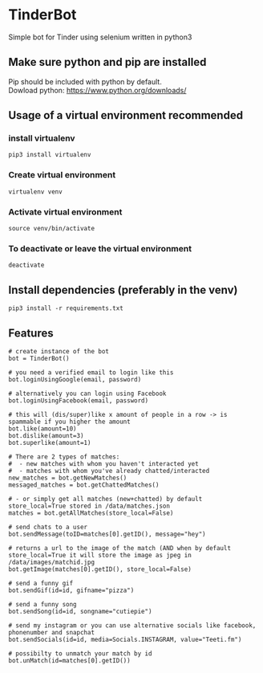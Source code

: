 # TinderBot
Simple bot for Tinder using selenium written in python3

## Make sure python and pip are installed
Pip should be included with python by default.<br />
Dowload python: https://www.python.org/downloads/

## Usage of a virtual environment recommended
### install virtualenv
```
pip3 install virtualenv 
```
### Create virtual environment
```
virtualenv venv
```
### Activate virtual environment
```
source venv/bin/activate
```
### To deactivate or leave the virtual environment
```
deactivate
```
## Install dependencies (preferably in the venv)
```
pip3 install -r requirements.txt
```
## Features
```
# create instance of the bot
bot = TinderBot()

# you need a verified email to login like this
bot.loginUsingGoogle(email, password) 

# alternatively you can login using Facebook
bot.loginUsingFacebook(email, password)

# this will (dis/super)like x amount of people in a row -> is spammable if you higher the amount
bot.like(amount=10) 
bot.dislike(amount=3)
bot.superlike(amount=1)

# There are 2 types of matches:
#  - new matches with whom you haven't interacted yet
#  - matches with whom you've already chatted/interacted
new_matches = bot.getNewMatches()
messaged_matches = bot.getChattedMatches()

# - or simply get all matches (new+chatted) by default store_local=True stored in /data/matches.json
matches = bot.getAllMatches(store_local=False)

# send chats to a user
bot.sendMessage(toID=matches[0].getID(), message="hey")

# returns a url to the image of the match (AND when by default store_local=True it will store the image as jpeg in /data/images/matchid.jpg
bot.getImage(matches[0].getID(), store_local=False)

# send a funny gif
bot.sendGif(id=id, gifname="pizza")

# send a funny song
bot.sendSong(id=id, songname="cutiepie")

# send my instagram or you can use alternative socials like facebook, phonenumber and snapchat
bot.sendSocials(id=id, media=Socials.INSTAGRAM, value="Teeti.fm")

# possibilty to unmatch your match by id
bot.unMatch(id=matches[0].getID())
```
